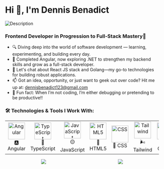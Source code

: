 # Hi 👋, I'm Dennis Benadict
<img src="img.webp" alt="Description" class="inline-image">


### Frontend Developer in Progression to Full-Stack Mastery🚀



- 🔍 Diving deep into the world of software development — learning, experimenting, and building every day.
- 🌌 Completed Angular, now exploring .NET to strengthen my backend skills and grow as a full-stack developer.
- 💬 Let's chat about React JS stack and Golang—my go-to technologies for building robust applications.
- 📫 Got an idea, opportunity, or just want to geek out over code? Hit me up at: dennisbenadict123@gmail.com
- 🧠 Fun fact: When I’m not coding, I’m either debugging or pretending to be productive!!



### 🛠️ Technologies & Tools I Work With:

<table>
  <tr>
    <td align="center"><img src="https://angular.io/assets/images/logos/angular/angular.svg" alt="Angular" width="55" /><br>🅰️ Angular</td>
    <td align="center"><img src="https://skillicons.dev/icons?i=ts" alt="TypeScript" width="55" /><br>🔷 TypeScript</td>
    <td align="center"><img src="https://skillicons.dev/icons?i=js" alt="JavaScript" width="55" /><br>🟡 JavaScript</td>
    <td align="center"><img src="https://skillicons.dev/icons?i=html" alt="HTML5" width="55" /><br>🔶 HTML5</td>
    <td align="center"><img src="https://skillicons.dev/icons?i=css" alt="CSS" width="55" /><br>🔷 CSS</td>
    <td align="center"><img src="https://skillicons.dev/icons?i=tailwind" alt="Tailwind" width="55" /><br>🌬️ Tailwind</td>
    <td align="center"><img src="https://skillicons.dev/icons?i=github" alt="GitHub" width="55" /><br>🌐 GitHub</td>
  </tr>
</table>



<div style="display: flex; justify-content: space-around;">
<img src="https://github-readme-stats.vercel.app/api?username=dennisbenadict&show_icons=true&theme=dracula" />
<img src="https://leetcard.jacoblin.cool/DennisBenadict?theme=dark&font=ABeeZee" />
</div>







